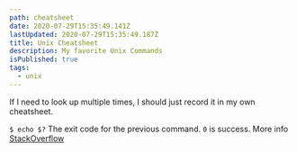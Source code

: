 ```yaml
---
path: cheatsheet
date: 2020-07-29T15:35:49.141Z
lastUpdated: 2020-07-29T15:35:49.187Z
title: Unix Cheatsheet
description: My favorite Unix Commands
isPublished: true
tags:
  - unix
---
```


If I need to look up multiple times, I should just record it in my own cheatsheet.

`$ echo $?` The exit code for the previous command. `0` is success. More info [StackOverflow](https://unix.stackexchange.com/a/501129)
